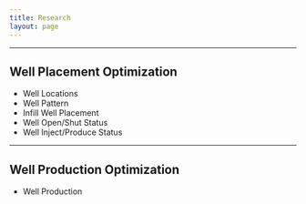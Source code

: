 ```yaml
---
title: Research
layout: page
---
```



---

## Well Placement Optimization

* Well Locations
* Well Pattern
* Infill Well Placement
* Well Open/Shut Status
* Well Inject/Produce Status

---

## Well Production Optimization

* Well Production